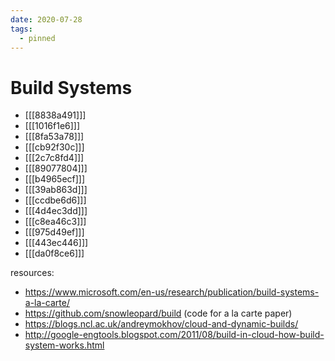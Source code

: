 ```yaml
---
date: 2020-07-28
tags:
  - pinned
---
```


# Build Systems

- [[[8838a491]]]
- [[[1016f1e6]]]
- [[[8fa53a78]]]
- [[[cb92f30c]]]
- [[[2c7c8fd4]]]
- [[[89077804]]]
- [[[b4965ecf]]]
- [[[39ab863d]]]
- [[[ccdbe6d6]]]
- [[[4d4ec3dd]]]
- [[[c8ea46c3]]]
- [[[975d49ef]]]
- [[[443ec446]]]
- [[[da0f8ce6]]]

resources:

- <https://www.microsoft.com/en-us/research/publication/build-systems-a-la-carte/>
- <https://github.com/snowleopard/build> (code for a la carte paper)
- <https://blogs.ncl.ac.uk/andreymokhov/cloud-and-dynamic-builds/>
- <http://google-engtools.blogspot.com/2011/08/build-in-cloud-how-build-system-works.html>

